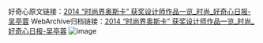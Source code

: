 好奇心原文链接：[2014 “时尚界奥斯卡” 获奖设计师作品一览_时尚_好奇心日报-吴亭蓉](https://www.qdaily.com/articles/996.html)
WebArchive归档链接：[2014 “时尚界奥斯卡” 获奖设计师作品一览_时尚_好奇心日报-吴亭蓉](http://web.archive.org/web/20190623145614/https://www.qdaily.com/articles/996.html)
![image](http://ww3.sinaimg.cn/large/007d5XDply1g3v45a8dtpj30u08ooe81)